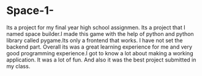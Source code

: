 # Space-1-
Its a project for my final year high school assignmen. Its a project that I named space builder.I made this game with the help of python and python library called pygame.Its only a frontend that works. I have not set the backend part. Overall its was a great learning experience for me and very good programming experience.I got to know a lot about making a working application. It was a lot of fun. And also it was the best project submitted in my class.
